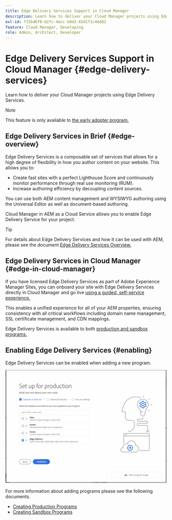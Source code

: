 ```yaml
---
title: Edge Delivery Services Support in Cloud Manager
description: Learn how to deliver your Cloud Manager projects using Edge Delivery Services.
exl-id: f33bd6f0-62fc-4ecc-b8d2-65d1f1c44d82
feature: Cloud Manager, Developing
role: Admin, Architect, Developer
---
```

# Edge Delivery Services Support in Cloud Manager {#edge-delivery-services}

Learn how to deliver your Cloud Manager projects using Edge Delivery Services.

>[!NOTE]
>
>This feature is only available to [the early adopter program.](/help/implementing/cloud-manager/release-notes/current.md#early-adoption)

## Edge Delivery Services in Brief {#edge-overview}

Edge Delivery Services is a composable set of services that allows for a high degree of flexibility in how you author content on your website. This allows you to:

* Create fast sites with a perfect Lighthouse Score and continuously monitor performance through real use monitoring (RUM).
* Increase authoring efficiency by decoupling content sources.

You can use both AEM content management and WYSIWYG authoring using the Universal Editor as well as document-based authoring.

Cloud Manager in AEM as a Cloud Service allows you to enable Edge Delivery Service for your project.

>[!TIP]
>
>For details about Edge Delivery Services and how it can be used with AEM, please see the document [Edge Delivery Services Overview.](/help/edge/overview.md)

## Edge Delivery Services in Cloud Manager {#edge-in-cloud-manager}

If you have licensed Edge Delivery Services as part of Adobe Experience Manager Sites, you can onboard your site with Edge Delivery Services directly in Cloud Manager and go live [using a guided, self-service experience.](/help/implementing/cloud-manager/managing-code/private-repositories.md)

This enables a unified experience for all of your AEM properties, ensuring consistency with all critical workflows including domain name management, SSL certificate management, and CDN mappings.

Edge Delivery Services is available to both [production and sandbox programs.](/help/implementing/cloud-manager/getting-access-to-aem-in-cloud/program-types.md)

## Enabling Edge Delivery Services {#enabling}

Edge Delivery Services can be enabled when adding a new program.

![Add production program with Edge Delivery Services](assets/add-production-program-with-edge.png)

For more information about adding programs please see the following documents.

* [Creating Production Programs](/help/implementing/cloud-manager/getting-access-to-aem-in-cloud/creating-production-programs.md)
* [Creating Sandbox Programs](/help/implementing/cloud-manager/getting-access-to-aem-in-cloud/creating-sandbox-programs.md)
